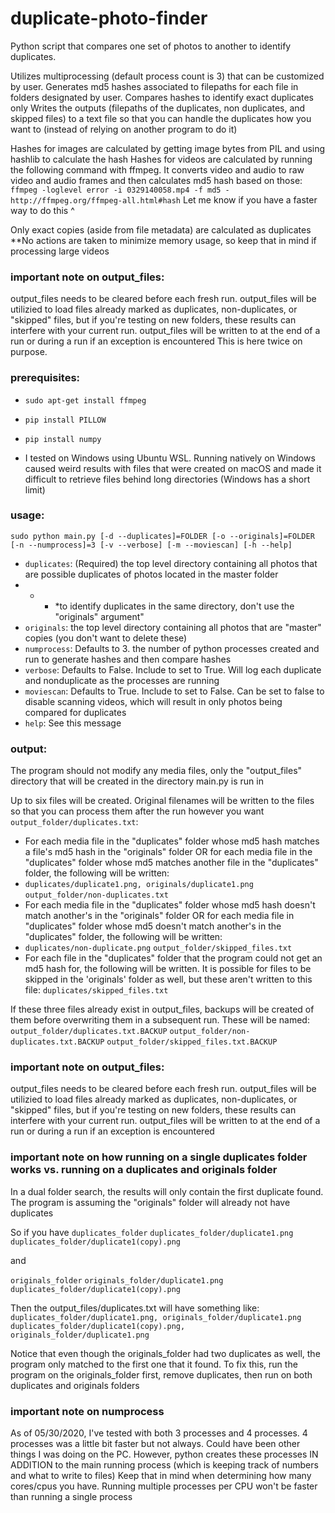 # duplicate-photo-finder
Python script that compares one set of photos to another to identify duplicates. 

Utilizes multiprocessing (default process count is 3) that can be customized by user. 
Generates md5 hashes associated to filepaths for each file in folders designated by user.
Compares hashes to identify exact duplicates only 
Writes the outputs (filepaths of the duplicates, non duplicates, and skipped files) to a text file so that you can handle the duplicates how you want to (instead of relying on another program to do it)

Hashes for images are calculated by getting image bytes from PIL and using hashlib to calculate the hash
Hashes for videos are calculated by running the following command with ffmpeg. It converts video and audio to raw video and audio frames and then calculates md5 hash based on those:
    ```ffmpeg -loglevel error -i 0329140058.mp4 -f md5 -```
    ```http://ffmpeg.org/ffmpeg-all.html#hash```
Let me know if you have a faster way to do this ^


Only exact copies (aside from file metadata) are calculated as duplicates
**No actions are taken to minimize memory usage, so keep that in mind if processing large videos

### important note on output_files: 
output_files needs to be cleared before each fresh run. output_files will be utilizied to load files already marked as duplicates, non-duplicates, or "skipped" files, but if you're testing on new folders, these results can interfere with your current run.
output_files will be written to at the end of a run or during a run if an exception is encountered
This is here twice on purpose. 

### prerequisites:
 - ```sudo apt-get install ffmpeg```
 - ```pip install PILLOW```
 - ```pip install numpy```

 - I tested on Windows using Ubuntu WSL. Running natively on Windows caused weird results with files that were created on macOS and made it difficult to retrieve files behind long directories (Windows has a short limit)

### usage: 
```sudo python main.py [-d --duplicates]=FOLDER [-o --originals]=FOLDER [-n --numprocess]=3 [-v --verbose] [-m --moviescan] [-h --help]```
 - ```duplicates```: (Required) the top level directory containing all photos that are possible duplicates of photos located in the master folder
 - - - *to identify duplicates in the same directory, don't use the "originals" argument"
 - ```originals```:  the top level directory containing all photos that are "master" copies (you don't want to delete these)
 - ```numprocess```: Defaults to 3. the number of python processes created and run to generate hashes and then compare hashes
 - ```verbose```:    Defaults to False. Include to set to True. Will log each duplicate and nonduplicate as the processes are running
 - ```moviescan```:  Defaults to True. Include to set to False. Can be set to false to disable scanning videos, which will result in only photos being compared for duplicates
 - ```help```:       See this message

### output:
The program should not modify any media files, only the "output_files" directory that will be created in the directory main.py is run in

Up to six files will be created. Original filenames will be written to the files so that you can process them after the run however you want
```output_folder/duplicates.txt```:
 - For each media file in the "duplicates" folder whose md5 hash matches a file's md5 hash in the "originals" folder OR for each media file in the "duplicates" folder whose md5 matches another file in the "duplicates" folder, the following will be written:
 - ```duplicates/duplicate1.png, originals/duplicate1.png```
```output_folder/non-duplicates.txt```
 - For each media file in the "duplicates" folder whose md5 hash doesn't match another's in the "originals" folder OR for each media file in "duplicates" folder whose md5 doesn't match another's in the "duplicates" folder, the following will be written:
 - ```duplicates/non-duplicate.png```
 ```output_folder/skipped_files.txt```
 - For each file in the "duplicates" folder that the program could not get an md5 hash for, the following will be written. It is possible for files to be skipped in the 'originals' folder as well, but these aren't written to this file:
 ```duplicates/skipped_files.txt```

If these three files already exist in output_files, backups will be created of them before overwriting them in a subsequent run. These will be named:
```output_folder/duplicates.txt.BACKUP```
```output_folder/non-duplicates.txt.BACKUP```
```output_folder/skipped_files.txt.BACKUP```

### important note on output_files: 
output_files needs to be cleared before each fresh run. output_files will be utilizied to load files already marked as duplicates, non-duplicates, or "skipped" files, but if you're testing on new folders, these results can interfere with your current run.
output_files will be written to at the end of a run or during a run if an exception is encountered

### important note on how running on a single duplicates folder works vs. running on a duplicates and originals folder
In a dual folder search, the results will only contain the first duplicate found. The program is assuming the "originals" folder will already not have duplicates

So if you have
```duplicates_folder```
```duplicates_folder/duplicate1.png```
```duplicates_folder/duplicate1(copy).png```

and

```originals_folder```
```originals_folder/duplicate1.png```
```duplicates_folder/duplicate1(copy).png```

Then the output_files/duplicates.txt will have something like:
```duplicates_folder/duplicate1.png, originals_folder/duplicate1.png```
```duplicates_folder/duplicate1(copy).png, originals_folder/duplicate1.png```

Notice that even though the originals_folder had two duplicates as well, the program only matched to the first one that it found. 
To fix this, run the program on the originals_folder first, remove duplicates, then run on both duplicates and originals folders

### important note on numprocess

As of 05/30/2020, I've tested with both 3 processes and 4 processes. 4 processes was a little bit faster but not always. Could have been other things I was doing on the PC.
However, python creates these processes IN ADDITION to the main running process (which is keeping track of numbers and what to write to files)
Keep that in mind when determining how many cores/cpus you have. Running multiple processes per CPU won't be faster than running a single process